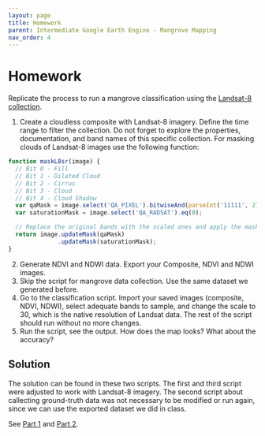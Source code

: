 ```yaml
---
layout: page
title: Homework
parent: Intermediate Google Earth Engine - Mangrove Mapping
nav_order: 4
---
```


# Homework

Replicate the process to run a mangrove classification using the [Landsat-8 collection](https://developers.google.com/earth-engine/datasets/catalog/LANDSAT_LC08_C02_T1_L2).

1. Create a cloudless composite with Landsat-8 imagery. Define the time range to filter the collection. Do not forget to explore the properties, documentation, and band names of this specific collection. For masking clouds of Landsat-8 images use the following function:

```javascript
function maskL8sr(image) {
  // Bit 0 - Fill
  // Bit 1 - Dilated Cloud
  // Bit 2 - Cirrus
  // Bit 3 - Cloud
  // Bit 4 - Cloud Shadow
  var qaMask = image.select('QA_PIXEL').bitwiseAnd(parseInt('11111', 2)).eq(0);
  var saturationMask = image.select('QA_RADSAT').eq(0);

  // Replace the original bands with the scaled ones and apply the masks.
  return image.updateMask(qaMask)
              .updateMask(saturationMask);
}
```

2. Generate NDVI and NDWI data. Export your Composite, NDVI and NDWI images.
3. Skip the script for mangrove data collection. Use the same dataset we generated before.
4. Go to the classification script. Import your saved images (composite, NDVI, NDWI), select adequate bands to sample, and change the scale to 30, which is the native resolution of Landsat data. The rest of the script should run without no more changes.
5. Run the script, see the output. How does the map looks? What about the accuracy?


## Solution

The solution can be found in these two scripts. The first and third script were adjusted to work with Landsat-8 imagery. The second script about callecting ground-truth data was not necessary to be modified or run again, since we can use the exported dataset we did in class.

See [Part 1](https://code.earthengine.google.com/3d39b03ac52e759bcc57bc49a3faf6fc) and [Part 2](https://code.earthengine.google.com/8b952596b056d613fc400fe38654acec).
